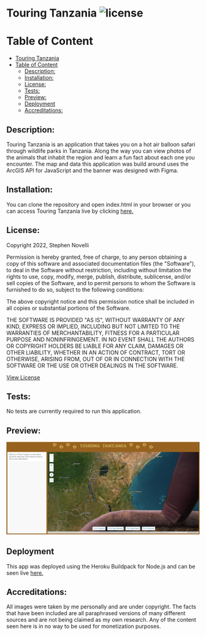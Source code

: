 # Touring Tanzania ![license](https://img.shields.io/badge/license-MIT-blue)
  
  # Table of Content
- [Touring Tanzania ](#touring-tanzania-)
- [Table of Content](#table-of-content)
  - [Description:](#description)
  - [Installation:](#installation)
  - [License:](#license)
  - [Tests:](#tests)
  - [Preview:](#preview)
  - [Deployment](#deployment)
  - [Accreditations:](#accreditations)

## Description:
Touring Tanzania is an application that takes you on a hot air balloon safari through wildlife parks in Tanzania. Along the way you can view photos of the animals that inhabit the region and learn a fun fact about each one you encounter. The map and data this application was build around uses the ArcGIS API for JavaScript and the banner was designed with Figma.

## Installation:
You can clone the repository and open index.html in your browser or you can access Touring Tanzania live by clicking [here.](https://pacific-plains-13730-2a22247c3916.herokuapp.com/)


## License:
Copyright 2022, Stephen Novelli

Permission is hereby granted, free of charge, to any person obtaining a copy of this software and associated documentation files (the "Software"), to deal in the Software without restriction, including without limitation the rights to use, copy, modify, merge, publish, distribute, sublicense, and/or sell copies of the Software, and to permit persons to whom the Software is furnished to do so, subject to the following conditions:

The above copyright notice and this permission notice shall be included in all copies or substantial portions of the Software.

THE SOFTWARE IS PROVIDED "AS IS", WITHOUT WARRANTY OF ANY KIND, EXPRESS OR IMPLIED, INCLUDING BUT NOT LIMITED TO THE WARRANTIES OF MERCHANTABILITY, FITNESS FOR A PARTICULAR PURPOSE AND NONINFRINGEMENT. IN NO EVENT SHALL THE AUTHORS OR COPYRIGHT HOLDERS BE LIABLE FOR ANY CLAIM, DAMAGES OR OTHER LIABILITY, WHETHER IN AN ACTION OF CONTRACT, TORT OR OTHERWISE, ARISING FROM, OUT OF OR IN CONNECTION WITH THE SOFTWARE OR THE USE OR OTHER DEALINGS IN THE SOFTWARE.

[View License](https://www.mit.edu/~amini/LICENSE.md) 
       
## Tests:
No tests are currently required to run this application.
    
## Preview:
![Screenshot.jpg](./public/assets/Screenshot.jpg)

## Deployment

This app was deployed using the Heroku Buildpack for Node.js and can be seen live [here.](https://pacific-plains-13730-2a22247c3916.herokuapp.com/)


## Accreditations:
All images were taken by me personally and are under copyright. The facts that have been included are all paraphrased versions of many different sources and are not being claimed as my own research. Any of the content seen here is in no way to be used for monetization purposes. 
